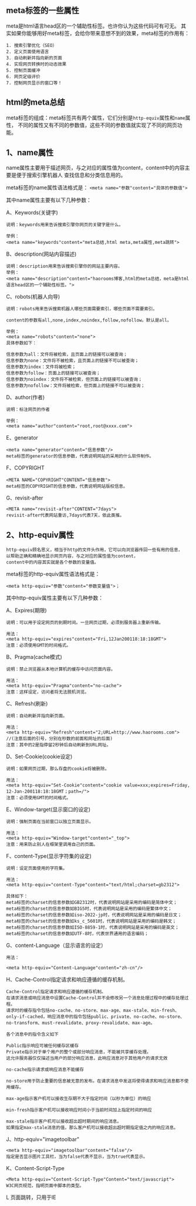## meta标签的一些属性

meta是html语言head区的一个辅助性标签。也许你认为这些代码可有可无。
其实如果你能够用好meta标签，会给你带来意想不到的效果，meta标签的作用有：

    1. 搜索引擎优化（SEO）
    2. 定义页面使用语言
    3. 自动刷新并指向新的页面
    4. 实现网页转换时的动态效果
    5. 控制页面缓冲
    6. 网页定级评价
    7. 控制网页显示的窗口等！

## html的meta总结

meta标签的组成：meta标签共有两个属性，它们分别是`http-equiv`属性和`name`属性，
不同的属性又有不同的参数值，这些不同的参数值就实现了不同的网页功能。

## 1、name属性

name属性主要用于描述网页，与之对应的属性值为content，content中的内容主要是便于搜索引擎机器人
查找信息和分类信息用的。

meta标签的name属性语法格式是：
`<meta name="参数"content="具体的参数值">`

其中name属性主要有以下几种参数：　

A、Keywords(关键字)　

    说明：keywords用来告诉搜索引擎你网页的关键字是什么。
    
    举例：
    <meta name="keywords"content="meta总结,html meta,meta属性,meta跳转"> 

B、description(网站内容描述)

    说明：description用来告诉搜索引擎你的网站主要内容。
    举例：
    <meta name="description"content="haorooms博客,html的meta总结，meta是html语言head区的一个辅助性标签。"> 

C、robots(机器人向导)

    说明：robots用来告诉搜索机器人哪些页面需要索引，哪些页面不需要索引。
    
    content的参数有all,none,index,noindex,follow,nofollow。默认是all。
    
    举例：
    <meta name="robots"content="none"> 
    具体参数如下：
    
    信息参数为all：文件将被检索，且页面上的链接可以被查询；
    信息参数为none：文件将不被检索，且页面上的链接不可以被查询；
    信息参数为index：文件将被检索；
    信息参数为follow：页面上的链接可以被查询；
    信息参数为noindex：文件将不被检索，但页面上的链接可以被查询；
    信息参数为nofollow：文件将被检索，但页面上的链接不可以被查询；

D、author(作者)

    说明：标注网页的作者
    
    举例：
    <meta name="author"content="root,root@xxxx.com"> 

E、generator

    <meta name="generator"content="信息参数"/> 
    meta标签的generator的信息参数，代表说明网站的采用的什么软件制作。

F、COPYRIGHT

    <META NAME="COPYRIGHT"CONTENT="信息参数"> 
    meta标签的COPYRIGHT的信息参数，代表说明网站版权信息。

G、revisit-after

    <META name="revisit-after"CONTENT="7days"> 
    revisit-after代表网站重访,7days代表7天，依此类推。

## 2、http-equiv属性

    http-equiv顾名思义，相当于http的文件头作用，它可以向浏览器传回一些有用的信息，
    以帮助正确和精确地显示网页内容，与之对应的属性值为content，
    content中的内容其实就是各个参数的变量值。

meta标签的http-equiv属性语法格式是：

    <meta http-equiv="参数"content="参数变量值">； 

其中http-equiv属性主要有以下几种参数：

A、Expires(期限)

    说明：可以用于设定网页的到期时间。一旦网页过期，必须到服务器上重新传输。
    
    用法：
    <meta http-equiv="expires"content="Fri,12Jan200118:18:18GMT"> 
    注意：必须使用GMT的时间格式。

B、Pragma(cache模式)

    说明：禁止浏览器从本地计算机的缓存中访问页面内容。
    
    用法：
    <meta http-equiv="Pragma"content="no-cache"> 
    注意：这样设定，访问者将无法脱机浏览。

C、Refresh(刷新)

    说明：自动刷新并指向新页面。
    
    用法：
    <meta http-equiv="Refresh"content="2;URL=http://www.haorooms.com"> 
    //(注意后面的引号，分别在秒数的前面和网址的后面) 
    注意：其中的2是指停留2秒钟后自动刷新到URL网址。

D、Set-Cookie(cookie设定)

    说明：如果网页过期，那么存盘的cookie将被删除。

    用法：
    <meta http-equiv="Set-Cookie"content="cookie value=xxx;expires=Friday,
    12-Jan-200118:18:18GMT；path=/"> 
    注意：必须使用GMT的时间格式。

E、Window-target(显示窗口的设定)

    说明：强制页面在当前窗口以独立页面显示。
    
    用法：
    <meta http-equiv="Window-target"content="_top"> 
    注意：用来防止别人在框架里调用自己的页面。

F、content-Type(显示字符集的设定)

    说明：设定页面使用的字符集。
    
    用法：
    <meta http-equiv="content-Type"content="text/html;charset=gb2312"> 
    
    具体如下：
    meta标签的charset的信息参数如GB2312时，代表说明网站是采用的编码是简体中文；
    meta标签的charset的信息参数如BIG5时，代表说明网站是采用的编码是繁体中文；
    meta标签的charset的信息参数如iso-2022-jp时，代表说明网站是采用的编码是日文；
    meta标签的charset的信息参数如ks_c_5601时，代表说明网站是采用的编码是韩文；
    meta标签的charset的信息参数如ISO-8859-1时，代表说明网站是采用的编码是英文；
    meta标签的charset的信息参数如UTF-8时，代表世界通用的语言编码；

G、content-Language（显示语言的设定）

    用法：
    
    <meta http-equiv="Content-Language"content="zh-cn"/> 

H、Cache-Control指定请求和响应遵循的缓存机制。

    Cache-Control指定请求和响应遵循的缓存机制。
    在请求消息或响应消息中设置Cache-Control并不会修改另一个消息处理过程中的缓存处理过程。
    请求时的缓存指令包括no-cache、no-store、max-age、max-stale、min-fresh、
    only-if-cached，响应消息中的指令包括public、private、no-cache、no-store、
    no-transform、must-revalidate、proxy-revalidate、max-age。
    
    各个消息中的指令含义如下
    
    Public指示响应可被任何缓存区缓存
    Private指示对于单个用户的整个或部分响应消息，不能被共享缓存处理。
    这允许服务器仅仅描述当用户的部分响应消息，此响应消息对于其他用户的请求无效
    
    no-cache指示请求或响应消息不能缓存
    
    no-store用于防止重要的信息被无意的发布。在请求消息中发送将使得请求和响应消息都不使用缓存。
    
    max-age指示客户机可以接收生存期不大于指定时间（以秒为单位）的响应
    
    min-fresh指示客户机可以接收响应时间小于当前时间加上指定时间的响应
    
    max-stale指示客户机可以接收超出超时期间的响应消息。
    如果指定max-stale消息的值，那么客户机可以接收超出超时期指定值之内的响应消息。

J、http-equiv="imagetoolbar"

    <meta http-equiv="imagetoolbar"content="false"/> 
    指定是否显示图片工具栏，当为false代表不显示，当为true代表显示。

K、Content-Script-Type

    <Meta http-equiv="Content-Script-Type"Content="text/javascript"> 
    W3C网页规范，指明页面中脚本的类型。

L 页面跳转，只用于IE